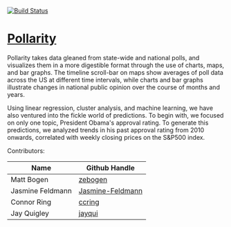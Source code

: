 [![Build Status](https://travis-ci.org/Jasmine-Feldmann/pollarity.svg?branch=master)](https://travis-ci.org/Jasmine-Feldmann/pollarity)
# [Pollarity](http://pollarity.herokuapp.com/)

Pollarity takes data gleaned from state-wide and national polls, and visualizes them in a more digestible format through the use of charts, maps, and bar graphs. The timeline scroll-bar on maps show averages of poll data across the US at different time intervals, while charts and bar graphs illustrate changes in national public opinion over the course of months and years.

Using linear regression, cluster analysis, and machine learning, we have also ventured into the fickle world of predictions. To begin with, we focused on only one topic, President Obama's approval rating. To generate this predictions, we analyzed trends in his past approval rating from 2010 onwards, correlated with weekly closing prices on the S&P500 index.

Contributors:

Name             | Github Handle
---------------- | ------------------
Matt Bogen       | [zebogen](https://github.com/zebogen)
Jasmine Feldmann | [Jasmine-Feldmann](https://github.com/Jasmine-Feldmann)
Connor Ring      | [ccring](https://github.com/ccring)
Jay Quigley      | [jayqui](https://github.com/jayqui)

